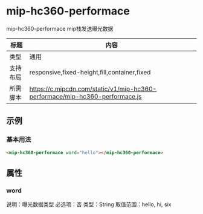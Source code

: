 # mip-hc360-performace

mip-hc360-performace mip栈发送曝光数据

标题|内容
----|----
类型|通用
支持布局|responsive,fixed-height,fill,container,fixed
所需脚本|https://c.mipcdn.com/static/v1/mip-hc360-performace/mip-hc360-performace.js

## 示例

### 基本用法
```html
<mip-hc360-performace word="hello"></mip-hc360-performace>
```

## 属性

### word

说明：曝光数据类型
必选项：否
类型：String
取值范围：hello, hi, six

